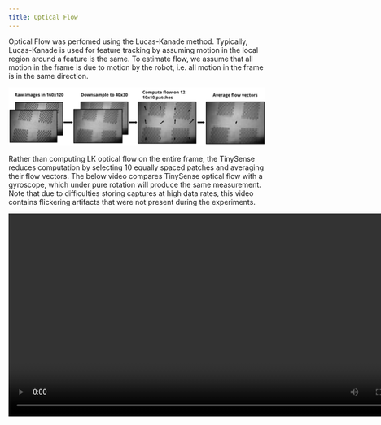 ```yaml
---
title: Optical Flow
---
```


Optical Flow was perfomed using the Lucas-Kanade method.  Typically, Lucas-Kanade is used for feature tracking by assuming motion in the local region around a feature is the same.  To estimate flow, we assume that all motion in the frame is due to motion by the robot, i.e. all motion in the frame is in the same direction.

![TinySense Optical Flow Process](assets/of_process.png)

Rather than computing LK optical flow on the entire frame, the TinySense reduces computation by selecting 10 equally spaced patches and averaging their flow vectors.  The below video compares TinySense optical flow with a gyroscope, which under pure rotation will produce the same measurement.  Note that due to difficulties storing captures at high data rates, this video contains flickering artifacts that were not present during the experiments.

<video controls width="800">
  <source src="assets/of.webm" type="video/webm">
  Your browser does not support the video tag.
</video>
